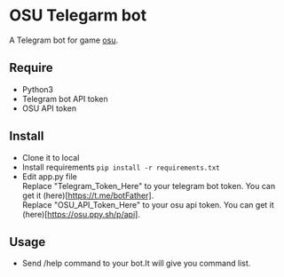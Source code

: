 # OSU Telegarm bot
A Telegram bot for game [osu](https://osu.ppy.sh).
## Require
+ Python3
+ Telegram bot API token
+ OSU API token
## Install
+ Clone it to local
+ Install requirements `pip install -r requirements.txt`
+ Edit app.py file  
Replace "Telegram_Token_Here" to your telegram bot token. You can get it (here)[https://t.me/botFather].  
Replace "OSU_API_Token_Here" to your osu api token. You can get it (here)[https://osu.ppy.sh/p/api].  
 
## Usage
+ Send /help command to your bot.It will give you command list.
